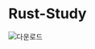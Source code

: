 # Rust-Study
![다운로드](https://github.com/user-attachments/assets/0fbdb3ad-499b-4e74-8aa0-dfba77a07f68)
